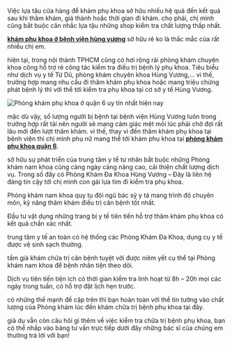 <p>Việc lựa tậu cửa hàng để khám phụ khoa sở hữu nhiều hệ quả đến kết quả sau khi thăm khám, giá thành hoặc thời gian đi khám. cho phải, chị mình cũng bắt buộc cân nhắc lựa tậu những shop kiểm tra chất lượng thấp nhất.</p>

<p><a href="http://phathaiantoanhcm.com/kham-phu-khoa-o-benh-vien-hung-vuong-co-tot-khong-427.html"><strong>khám phụ khoa ở bệnh viện hùng vương</strong></a> sở hữu rẻ ko là thắc mắc của rất nhiều chị em.</p>

<p>hiện tại, trong nội thành TPHCM cũng có hơi rộng rãi phòng khám chuyên khoa công hỗ trợ rẻ công tác kiểm tra điều trị bệnh lý phụ khoa. Tiêu biểu như dịch vụ y tế Từ Dũ, phòng khám chuyên khoa Hùng Vương,&hellip; vì thế, trường hợp mang nhu cầu đi thăm khám phụ khoa hoặc mang triệu chứng phát bệnh lý thì với thể tới kiểm tra phụ khoa tại cơ sở y tế Hùng Vương.</p>

<p><img alt="Phòng khám phụ khoa ở quận 6 uy tín nhất hiện nay" src="http://phathaiantoanhcm.com/upload/hinhanh/phong-kham-phu-khoa-o-thu-duc-uy-tin-1.png" /></p>

<p>mặc dù vậy, số lượng người bị bệnh tại bệnh viện Hùng Vương luôn trong trường hợp rất tải nên người sẽ mang cảm giác mệt mỏi lúc phải chờ đợi rất lâu mới đến lượt thăm khám. vì thế, thay vì đến thăm khám phụ khoa tại bệnh viện thì chị mình phụ nữ mang thể tới khám phụ khoa tại <a href="http://phathaiantoanhcm.com/phong-kham-phu-khoa-o-quan-6-uy-tin-phu-khoa-quan-6-278.html"><strong>phòng khám phụ khoa quận 6</strong></a>.</p>

<p>sở hữu sự phát triển của trung tâm y tế tư nhân bắt buộc những Phòng khám nam khoa cũng càng ngày càng nâng cao, cải thiện chất lượng dịch vụ. Trong số đấy có Phòng Khám Đa Khoa Hùng Vương &ndash; Đây là liên hệ đáng tin cậy tới chị mình con gái lựa tìm đi kiểm tra phụ khoa.</p>

<p>Phòng khám nam khoa quy tụ đội ngũ bác sỹ y tá mang trình độ chuyên môn, kỹ năng thăm khám điều trị căn bệnh tốt nhất.</p>

<p>Đầu tư vật dụng những trang bị y tế tiên tiến hỗ trợ thăm khám phụ khoa có kết quả chẩn xác nhất.</p>

<p>trung tâm y tế an toàn có hệ thống các Phòng Khám Đa Khoa, dụng cụ y tế được vệ sinh sạch thường.</p>

<p>tầm giá khám chữa trị căn bệnh tuyệt vời được niêm yết cụ thể tại Phòng khám nam khoa để bệnh nhân tiện theo dõi.</p>

<p>Dịch vụ tiên tiến tiện ích có thời gian kiểm tra linh hoạt từ 8h &ndash; 20h mọi các ngày trong tuần, có hỗ trợ đặt lịch hẹn trước.</p>

<p>có những thế mạnh đề cập trên thì bạn hoàn toàn với thể tin tưởng vào chất lượng của Phòng khám lúc đến khám chữa trị bệnh phụ khoa tại đây.</p>

<p>giả dụ vẫn còn câu hỏi gì thêm về việc kiểm tra chữa trị bệnh phụ khoa, bạn có thể nhấp vào bảng tư vấn trực tiếp dưới đây những bác sĩ của chúng em thường trả lời với bạn!</p>
